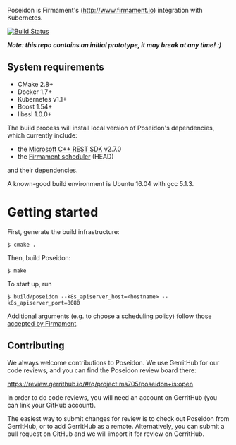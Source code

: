 Poseidon is Firmament's (http://www.firmament.io) integration with
Kubernetes.

[![Build Status](https://travis-ci.org/camsas/poseidon.svg)](https://travis-ci.org/camsas/poseidon)

***Note: this repo contains an initial prototype, it may break at any time! :)***

## System requirements

 * CMake 2.8+
 * Docker 1.7+
 * Kubernetes v1.1+
 * Boost 1.54+
 * libssl 1.0.0+

The build process will install local version of Poseidon's dependencies, which
currently include:

 * the [Microsoft C++ REST SDK](https://github.com/Microsoft/cpprestsdk) v2.7.0
 * the [Firmament scheduler](https://github.com/camsas/firmament) (HEAD)

and their dependencies.

A known-good build environment is Ubuntu 16.04 with gcc 5.1.3.

# Getting started

First, generate the build infrastructure:

```
$ cmake .
```

Then, build Poseidon:

```
$ make
```

To start up, run

```
$ build/poseidon --k8s_apiserver_host=<hostname> --k8s_apiserver_port=8080
```

Additional arguments (e.g. to choose a scheduling policy) follow those
[accepted by Firmament](https://github.com/camsas/firmament/blob/master/README.md).


## Contributing

We always welcome contributions to Poseidon. We use GerritHub for our code
reviews, and you can find the Poseidon review board there:

https://review.gerrithub.io/#/q/project:ms705/poseidon+is:open

In order to do code reviews, you will need an account on GerritHub (you can link
your GitHub account).

The easiest way to submit changes for review is to check out Poseidon from
GerritHub, or to add GerritHub as a remote. Alternatively, you can submit a pull
request on GitHub and we will import it for review on GerritHub.
